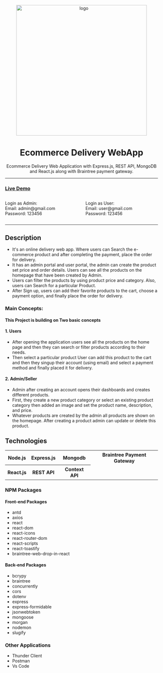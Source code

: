 <div align="center">

  <img src="https://img.freepik.com/premium-vector/mobile-application-online-courier-delivery-home-office-service-concept-courier-man-with-cardboard-box-hands-deliver-give-parcel-customer-isometric-3d-cartoon-vector-illustration_165932-2422.jpg" alt="logo" width="430" height="auto" />

  <h1>Ecommerce Delivery WebApp</h1>
    <p>
    Ecommerce Delivery Web Application with Express.js, REST API, MongoDB and React.js along with Braintree payment gateway.
  </p>

</div>

<hr />

<h3> <a href= "https://charming-lime-scallop.cyclic.cloud" >Live Demo</a> </h3>

<div style="display:flex;">
<p>Login as Admin: <br/> Email: admin@gmail.com <br/> Password: 123456 </p>
<p style="margin-left:100px;">Login as User: <br/> Email: user@gmail.com <br/> Password: 123456 </p>
</div>

<hr />

<h2>Description</h2>
<ul>
<li> It's an online delivery web app. Where users can Search the e-commerce product and after completing the payment, place the order for delivery. </li>
<li> It has an admin portal and user portal, the admin can create the product set price and order details. Users can see all the products on the homepage that have been created by Admin. </li>
<li> Users can filter the products by using product price and category. Also, users can Search for a particular Product.</li>
<li> After Sign up, users can add their favorite products to the cart, choose a payment option, and finally place the order for delivery. </li>
</ul>

### Main Concepts:

#### This Project is building on Two basic concepts

#### 1. Users

<ul>                                                              
<li> After opening the application users see all the products on the home page and then they can search or filter products according to their needs. </li>   
<li> Then select a particular product User can add this product to the cart and then they singup their account (using email) and select a payment method and finally placed it for delivery. </li> 
</ul>

#### 2. Admin/Seller

<ul>
<li> Admin after creating an account opens their dashboards and creates different products.</li>
<li>  First, they create a new product category or select an existing product category then added an image and set the product name, description, and price. </li>
<li> Whatever products are created by the admin all products are shown on the homepage. After creating a product admin can update or delete this product. </li>
</ul>

<h2>Technologies</h2>
<table>
      <tbody>
        <tr>
           <th>Node.js</th>
          <th>Express.js</th>
           <th>Mongodb</th>
           <th>Braintree Payment Gateway</th>
        </tr>
          <tr>
           <th>React.js</th>
           <th>REST API</th>
           <th>Context API</th>
         </tr>
      </tbody>    
</table>

### <b> NPM Packages </b>

#### Front-end Packages

- antd
- axios
- react
- react-dom
- react-icons
- react-router-dom
- react-scripts
- react-toastify
- braintree-web-drop-in-react

#### Back-end Packages

- bcrypy
- braintree
- concurrently
- cors
- dotenv
- express
- express-formidable
- jsonwebtoken
- mongoose
- morgan
- nodemon
- slugify

### Other Applications

- Thunder Client
- Postman
- Vs Code
